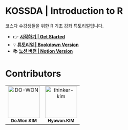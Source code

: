 # KOSSDA | Introduction to R

코스다 수강생들을 위한 R 기초 강좌 튜토리얼입니다. 

- 👉 [**시작하기 | Get Started**](https://github.com/DO-WON/KOSSDA_Intro-to-R/blob/main/Introduction%20to%20R.md)
- 💡 [**튜토리얼 | Bookdown Version**](https://do-won.github.io/KOSSDA_R_INTRO/)
- 📚 [**노션 버전 | Notion Version**](https://stellar-weaver-46d.notion.site/Introduction-to-R-ee13128818d44582beb7844bfec6d5e1)




# Contributors

<!-- readme: contributors -start -->
<table>
<tr>
    <td align="center">
        <a href="https://github.com/DO-WON">
            <img src="https://avatars.githubusercontent.com/u/62243691?s=400&u=66042ee73b3b67fc6463b71ec89f8d55b0753e5c&v=4" width="100;" alt="DO-WON"/>
            <br />
            <sub><b>Do Won KIM</b></sub>
        </a>
    </td>
    <td align="center">
        <a href="https://github.com/thinker-kim">
            <img src="https://avatars.githubusercontent.com/u/117899650?v=4" width="100;" alt="thinker-kim"/>
            <br />
            <sub><b>Hyowon KIM</b></sub>
        </a>
<!-- readme: contributors -end -->

